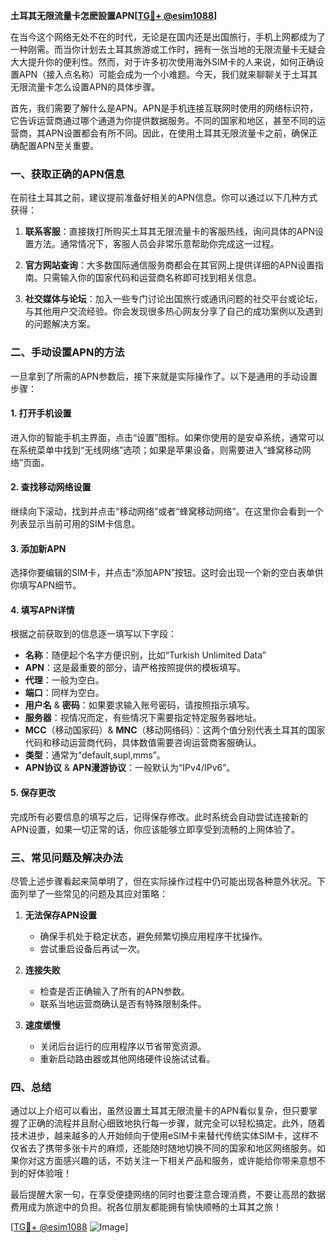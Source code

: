 **土耳其无限流量卡怎麽設置APN[[TG💪+ @esim1088](https://t.me/s/esim1088)]**

在当今这个网络无处不在的时代，无论是在国内还是出国旅行，手机上网都成为了一种刚需。而当你计划去土耳其旅游或工作时，拥有一张当地的无限流量卡无疑会大大提升你的便利性。然而，对于许多初次使用海外SIM卡的人来说，如何正确设置APN（接入点名称）可能会成为一个小难题。今天，我们就来聊聊关于土耳其无限流量卡怎么设置APN的具体步骤。

首先，我们需要了解什么是APN。APN是手机连接互联网时使用的网络标识符，它告诉运营商通过哪个通道为你提供数据服务。不同的国家和地区，甚至不同的运营商，其APN设置都会有所不同。因此，在使用土耳其无限流量卡之前，确保正确配置APN至关重要。

### 一、获取正确的APN信息

在前往土耳其之前，建议提前准备好相关的APN信息。你可以通过以下几种方式获得：

1. **联系客服**：直接拨打所购买土耳其无限流量卡的客服热线，询问具体的APN设置方法。通常情况下，客服人员会非常乐意帮助你完成这一过程。
   
2. **官方网站查询**：大多数国际通信服务商都会在其官网上提供详细的APN设置指南。只需输入你的国家代码和运营商名称即可找到相关信息。
   
3. **社交媒体与论坛**：加入一些专门讨论出国旅行或通讯问题的社交平台或论坛，与其他用户交流经验。你会发现很多热心网友分享了自己的成功案例以及遇到的问题解决方案。

### 二、手动设置APN的方法

一旦拿到了所需的APN参数后，接下来就是实际操作了。以下是通用的手动设置步骤：

#### 1. 打开手机设置
进入你的智能手机主界面，点击“设置”图标。如果你使用的是安卓系统，通常可以在系统菜单中找到“无线网络”选项；如果是苹果设备，则需要进入“蜂窝移动网络”页面。

#### 2. 查找移动网络设置
继续向下滚动，找到并点击“移动网络”或者“蜂窝移动网络”。在这里你会看到一个列表显示当前可用的SIM卡信息。

#### 3. 添加新APN
选择你要编辑的SIM卡，并点击“添加APN”按钮。这时会出现一个新的空白表单供你填写APN细节。

#### 4. 填写APN详情
根据之前获取到的信息逐一填写以下字段：
- **名称**：随便起个名字方便识别，比如“Turkish Unlimited Data”
- **APN**：这是最重要的部分，请严格按照提供的模板填写。
- **代理**：一般为空白。
- **端口**：同样为空白。
- **用户名** & **密码**：如果要求输入账号密码，请按照指示填写。
- **服务器**：视情况而定，有些情况下需要指定特定服务器地址。
- **MCC**（移动国家码）& **MNC**（移动网络码）：这两个值分别代表土耳其的国家代码和移动运营商代码，具体数值需要咨询运营商客服确认。
- **类型**：通常为“default,supl,mms”。
- **APN协议** & **APN漫游协议**：一般默认为“IPv4/IPv6”。

#### 5. 保存更改
完成所有必要信息的填写之后，记得保存修改。此时系统会自动尝试连接新的APN设置，如果一切正常的话，你应该能够立即享受到流畅的上网体验了。

### 三、常见问题及解决办法

尽管上述步骤看起来简单明了，但在实际操作过程中仍可能出现各种意外状况。下面列举了一些常见的问题及其应对策略：

1. **无法保存APN设置**
   - 确保手机处于稳定状态，避免频繁切换应用程序干扰操作。
   - 尝试重启设备后再试一次。

2. **连接失败**
   - 检查是否正确输入了所有的APN参数。
   - 联系当地运营商确认是否有特殊限制条件。

3. **速度缓慢**
   - 关闭后台运行的应用程序以节省带宽资源。
   - 重新启动路由器或其他网络硬件设施试试看。

### 四、总结

通过以上介绍可以看出，虽然设置土耳其无限流量卡的APN看似复杂，但只要掌握了正确的流程并且耐心细致地执行每一步骤，就完全可以轻松搞定。此外，随着技术进步，越来越多的人开始倾向于使用eSIM卡来替代传统实体SIM卡，这样不仅省去了携带多张卡片的麻烦，还能随时随地切换不同的国家和地区网络服务。如果你对这方面感兴趣的话，不妨关注一下相关产品和服务，或许能给你带来意想不到的好体验哦！

最后提醒大家一句，在享受便捷网络的同时也要注意合理消费，不要让高昂的数据费用成为旅途中的负担。祝各位朋友都能拥有愉快顺畅的土耳其之旅！

[[TG💪+ @esim1088](https://t.me/s/esim1088) ![Image](https://i.postimg.cc/4NQfJmqS/Snipaste-2025-05-13-00-14-12.png)]